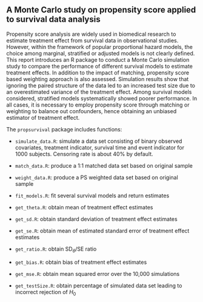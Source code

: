 ## A Monte Carlo study on propensity score applied to survival data analysis

Propensity score analysis are widely used in biomedical research to estimate treatment effect from survival data in observational studies. However, within the framework of popular proportional hazard models, the choice among marginal, stratified or adjusted models is not clearly defined. This report introduces an R package to conduct a Monte Carlo simulation study to compare the performance of different survival models to estimate treatment effects. In addition to the impact of matching, propensity score based weighting approach is also assessed. 
  Simulation results show that ignoring the paired structure of the data led to an increased test size due to an overestimated variance of the treatment effect. Among survival models considered, stratified models systematically showed poorer performance. In all cases, it is necessary to employ propensity score through matching or weighting to balance out confounders, hence obtaining an unbiased estimator of treatment effect.

The `propsurvival` package includes functions:

* `simulate_data.R`: simulate a data set consisting of binary observed covariates, treatment indicator, survival time and event indicator for 1000 subjects. Censoring rate is about $40\%$ by default. 

* `match_data.R`: produce a 1:1 matched data set based on original sample

* `weight_data.R`: produce a PS weighted data set based on original sample

* `fit_models.R`: fit several survival models and return estimates

* `get_theta.R`: obtain mean of treatment effect estimates

* `get_sd.R`: obtain standard deviation of treatment effect estimates

* `get_se.R`: obtain mean of estimated standard error of treatment effect estimates 

* `get_ratio.R`: obtain SD$_\theta$/SE ratio

* `get_bias.R`: obtain bias of treatment effect estimates

* `get_mse.R`: obtain mean squared error over the 10,000 simulations

* `get_testSize.R`: obtain percentage of simulated data set leading to incorrect rejection of $H_0$
